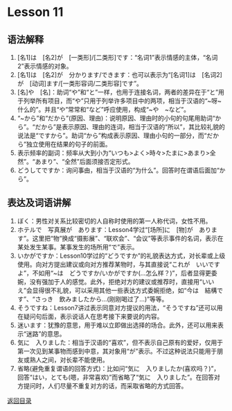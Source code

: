 # Lesson 11

## 语法解释

1. [名1]は　[名2]が　[一类形]/[二类形]です：“名词1”表示情感的主体，“名词2”表示情感的对象。
2. [名1]は　[名2]が　分かります/できます：也可以表示为“[名词1]は　[名词2]が　[动词]ます/[一类形容词/二类形容]です”。
3. [名]や　[名]：助词“や”和“と”一样，也用于连接名词，两者的差异在于“と”用于列举所有项目，而“や”只用于列举许多项目中的两项，相当于汉语的“~呀~什么的”。并且“や”常常和“など”呼应使用，构成“~や　~など”。
4. “~から”和“だから”(原因、理由)：说明原因、理由时的小句的句尾用助词“から”。“だから”是表示原因、理由的连词，相当于汉语的“所以”，其比较礼貌的说法是“ですから”。助词“から”构成表示原因、理由小句的一部分，而“だから”独立使用在结果的句子的前面。
5. 表示频率的副词：频率从大到小为“いつも>よく>時々>たまに>あまり>全然”。“あまり”、“全然”后面须接否定形式。
6. どうしてですか：询问事由，相当于汉语的“为什么”。回答时在谓语后面加“から”。

## 表达及词语讲解

1. ぼく：男性对关系比较密切的人自称时使用的第一人称代词，女性不用。
2. ホテルで　写真展が　あります：Lesson4学过“[场所]に　[物]が　あります”。这里把“物”换成“摄影展”、“联欢会”、“会议”等表示事件的名词，表示在某处发生某事。某事发生的场所用“で”表示。
3. いかがですか：Lesson10学过的“どうですか”的礼貌表达方式，对长辈或上级使用。向对方提出建议或向对方推荐某物时，与其直接说“これが　いいですよ”，不如用“~は　どうですか/いかがですか(...怎么样？)”，后者显得更委婉，没有强加于人的感觉。此外，拒绝对方的建议或推荐时，直接用“いいえ”会显得很不礼貌，可以采用其他一些表达方式委婉拒绝，如“今は　結構です”、“さっき　飲みましたから...(刚刚喝过了...)”等等。
4. そうですね：Lesson7讲过表示同意对方提议的用法，“そうですね”还可以用在疑问句后面，表示说话人在思考接下来要说的内容。
5. 迷います：犹豫的意思，用于难以立即做出选择的场合。此外，还可以用来表示“迷路”的意思。
6. 気に　入りました：相当于汉语的“喜欢”，但不表示自己原有的爱好，仅用于第一次见到某事物而感到中意，其对象用“が”表示。不过这种说法只能用于朋友或熟人之间，对长辈不能使用。
7. 省略(避免重复谓语的回答方式)：比如问“気に　入りましたか(喜欢吗？)”，回答“はい，とても(嗯，非常喜欢)”而省略了“気に　入りました”。在回答对方提问时，人们尽量不重复对方的话，而采取省略的方式回答。

[返回目录](../../../../)
